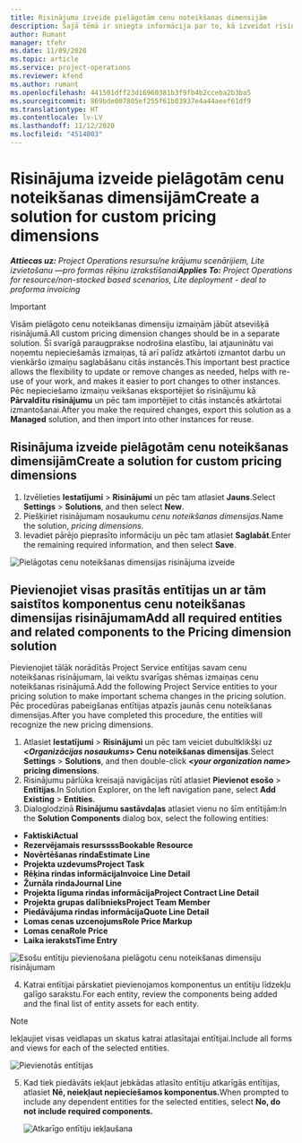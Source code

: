 ```yaml
---
title: Risinājuma izveide pielāgotām cenu noteikšanas dimensijām
description: Šajā tēmā ir sniegta informācija par to, kā izveidot risinājumus pielāgotām cenu noteikšanas dimensijām.
author: Rumant
manager: tfehr
ms.date: 11/09/2020
ms.topic: article
ms.service: project-operations
ms.reviewer: kfend
ms.author: rumant
ms.openlocfilehash: 441501dff23d16960381b3f9fb4b2cceba2b3ba5
ms.sourcegitcommit: 869bde007805ef255f61b03937e4a44aeef61df9
ms.translationtype: HT
ms.contentlocale: lv-LV
ms.lasthandoff: 11/12/2020
ms.locfileid: "4514003"
---
```

# <a name="create-a-solution-for-custom-pricing-dimensions"></a><span data-ttu-id="3e8d9-103">Risinājuma izveide pielāgotām cenu noteikšanas dimensijām</span><span class="sxs-lookup"><span data-stu-id="3e8d9-103">Create a solution for custom pricing dimensions</span></span>

 <span data-ttu-id="3e8d9-104">_**Attiecas uz:** Project Operations resursu/ne krājumu scenārijiem, Lite izvietošanu —pro formas rēķinu izrakstīšanai_</span><span class="sxs-lookup"><span data-stu-id="3e8d9-104">_**Applies To:** Project Operations for resource/non-stocked based scenarios, Lite deployment - deal to proforma invoicing_</span></span> 

>[!IMPORTANT]
><span data-ttu-id="3e8d9-105">Visām pielāgoto cenu noteikšanas dimensiju izmaiņām jābūt atsevišķā risinājumā.</span><span class="sxs-lookup"><span data-stu-id="3e8d9-105">All custom pricing dimension changes should be in a separate solution.</span></span> <span data-ttu-id="3e8d9-106">Šī svarīgā paraugprakse nodrošina elastību, lai atjauninātu vai noņemtu nepieciešamās izmaiņas, tā arī palīdz atkārtoti izmantot darbu un vienkāršo izmaiņu saglabāšanu citās instancēs.</span><span class="sxs-lookup"><span data-stu-id="3e8d9-106">This important best practice allows the flexibility to update or remove changes as needed, helps with re-use of your work, and makes it easier to port changes to other instances.</span></span> <span data-ttu-id="3e8d9-107">Pēc nepieciešamo izmaiņu veikšanas eksportējiet šo risinājumu kā **Pārvaldītu risinājumu** un pēc tam importējiet to citās instancēs atkārtotai izmantošanai.</span><span class="sxs-lookup"><span data-stu-id="3e8d9-107">After you make the required changes, export this solution as a **Managed** solution, and then import into other instances for reuse.</span></span>

## <a name="create-a-solution-for-custom-pricing-dimensions"></a><span data-ttu-id="3e8d9-108">Risinājuma izveide pielāgotām cenu noteikšanas dimensijām</span><span class="sxs-lookup"><span data-stu-id="3e8d9-108">Create a solution for custom pricing dimensions</span></span>

1.  <span data-ttu-id="3e8d9-109">Izvēlieties **Iestatījumi** > **Risinājumi** un pēc tam atlasiet **Jauns**.</span><span class="sxs-lookup"><span data-stu-id="3e8d9-109">Select **Settings** > **Solutions**, and then select **New**.</span></span>
2.  <span data-ttu-id="3e8d9-110">Piešķiriet risinājumam nosaukumu *<your organization name> cenu noteikšanas dimensijas*.</span><span class="sxs-lookup"><span data-stu-id="3e8d9-110">Name the solution, *<your organization name> pricing dimensions*.</span></span>
3. <span data-ttu-id="3e8d9-111">Ievadiet pārējo pieprasīto informāciju un pēc tam atlasiet **Saglabāt**.</span><span class="sxs-lookup"><span data-stu-id="3e8d9-111">Enter the remaining required information, and then select **Save**.</span></span>

  ![Pielāgotas cenu noteikšanas dimensijas risinājuma izveide](./media/Creation-of-custom-pricing-dimension-solution.png)
 
## <a name="add-all-required-entities-and-related-components-to-the-pricing-dimension-solution"></a><span data-ttu-id="3e8d9-113">Pievienojiet visas prasītās entītijas un ar tām saistītos komponentus cenu noteikšanas dimensijas risinājumam</span><span class="sxs-lookup"><span data-stu-id="3e8d9-113">Add all required entities and related components to the Pricing dimension solution</span></span>

<span data-ttu-id="3e8d9-114">Pievienojiet tālāk norādītās Project Service entītijas savam cenu noteikšanas risinājumam, lai veiktu svarīgas shēmas izmaiņas cenu noteikšanas risinājumā.</span><span class="sxs-lookup"><span data-stu-id="3e8d9-114">Add the following Project Service entities to your pricing solution to make important schema changes in the pricing solution.</span></span> <span data-ttu-id="3e8d9-115">Pēc procedūras pabeigšanas entītijas atpazīs jaunās cenu noteikšanas dimensijas.</span><span class="sxs-lookup"><span data-stu-id="3e8d9-115">After you have completed this procedure, the entities will recognize the new pricing dimensions.</span></span>

1.  <span data-ttu-id="3e8d9-116">Atlasiet **Iestatījumi** > **Risinājumi** un pēc tam veiciet dubultklikšķi uz **<*Organizācijas nosaukums*> Cenu noteikšanas dimensijas**.</span><span class="sxs-lookup"><span data-stu-id="3e8d9-116">Select **Settings** > **Solutions**, and then double-click **<*your organization name*> pricing dimensions**.</span></span>
2.  <span data-ttu-id="3e8d9-117">Risinājumu pārlūka kreisajā navigācijas rūtī atlasiet **Pievienot esošo** > **Entītijas**.</span><span class="sxs-lookup"><span data-stu-id="3e8d9-117">In Solution Explorer, on the left navigation pane, select **Add Existing** > **Entities**.</span></span>
3.  <span data-ttu-id="3e8d9-118">Dialoglodziņā **Risinājumu sastāvdaļas** atlasiet vienu no šīm entītijām:</span><span class="sxs-lookup"><span data-stu-id="3e8d9-118">In the **Solution Components** dialog box, select the following entities:</span></span>
 
   - <span data-ttu-id="3e8d9-119">**Faktiski**</span><span class="sxs-lookup"><span data-stu-id="3e8d9-119">**Actual**</span></span>
   - <span data-ttu-id="3e8d9-120">**Rezervējamais resurssss**</span><span class="sxs-lookup"><span data-stu-id="3e8d9-120">**Bookable Resource**</span></span>
   - <span data-ttu-id="3e8d9-121">**Novērtēšanas rinda**</span><span class="sxs-lookup"><span data-stu-id="3e8d9-121">**Estimate Line**</span></span>
   - <span data-ttu-id="3e8d9-122">**Projekta uzdevums**</span><span class="sxs-lookup"><span data-stu-id="3e8d9-122">**Project Task**</span></span>
   - <span data-ttu-id="3e8d9-123">**Rēķina rindas informācija**</span><span class="sxs-lookup"><span data-stu-id="3e8d9-123">**Invoice Line Detail**</span></span>
   - <span data-ttu-id="3e8d9-124">**Žurnāla rinda**</span><span class="sxs-lookup"><span data-stu-id="3e8d9-124">**Journal Line**</span></span>
   - <span data-ttu-id="3e8d9-125">**Projekta līguma rindas informācija**</span><span class="sxs-lookup"><span data-stu-id="3e8d9-125">**Project Contract Line Detail**</span></span>
   - <span data-ttu-id="3e8d9-126">**Projekta grupas dalībnieks**</span><span class="sxs-lookup"><span data-stu-id="3e8d9-126">**Project Team Member**</span></span>
   - <span data-ttu-id="3e8d9-127">**Piedāvājuma rindas informācija**</span><span class="sxs-lookup"><span data-stu-id="3e8d9-127">**Quote Line Detail**</span></span>
   - <span data-ttu-id="3e8d9-128">**Lomas cenas uzcenojums**</span><span class="sxs-lookup"><span data-stu-id="3e8d9-128">**Role Price Markup**</span></span>
   - <span data-ttu-id="3e8d9-129">**Lomas cena**</span><span class="sxs-lookup"><span data-stu-id="3e8d9-129">**Role Price**</span></span>
   - <span data-ttu-id="3e8d9-130">**Laika ieraksts**</span><span class="sxs-lookup"><span data-stu-id="3e8d9-130">**Time Entry**</span></span>
 
   ![Esošu entītiju pievienošana pielāgotu cenu noteikšanas dimensiju risinājumam](./media/Existing-entities-to-PD-solution.png)
 
 4. <span data-ttu-id="3e8d9-132">Katrai entītijai pārskatiet pievienojamos komponentus un entītiju līdzekļu galīgo sarakstu.</span><span class="sxs-lookup"><span data-stu-id="3e8d9-132">For each entity, review the components being added and the final list of entity assets for each entity.</span></span> 

   >[!NOTE]
   > <span data-ttu-id="3e8d9-133">Iekļaujiet visas veidlapas un skatus katrai atlasītajai entītijai.</span><span class="sxs-lookup"><span data-stu-id="3e8d9-133">Include all forms and views for each of the selected entities.</span></span>

  ![Pievienotās entītijas](./media/solution-component-selection.png)


5.  <span data-ttu-id="3e8d9-135">Kad tiek piedāvāts iekļaut jebkādas atlasīto entītiju atkarīgās entītijas, atlasiet **Nē, neiekļaut nepieciešamos komponentus.**</span><span class="sxs-lookup"><span data-stu-id="3e8d9-135">When prompted to include any dependent entities for the selected entities, select **No, do not include required components.**</span></span>

    ![Atkarīgo entītiju iekļaušana](./media/Do-not-include-required.png)
